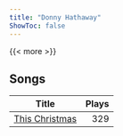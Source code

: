 ```yaml
---
title: "Donny Hathaway"
ShowToc: false
---
```


{{< more >}}

## Songs
Title | Plays 
----- | -----: 
[This Christmas](/songs/this-christmas) | 329

